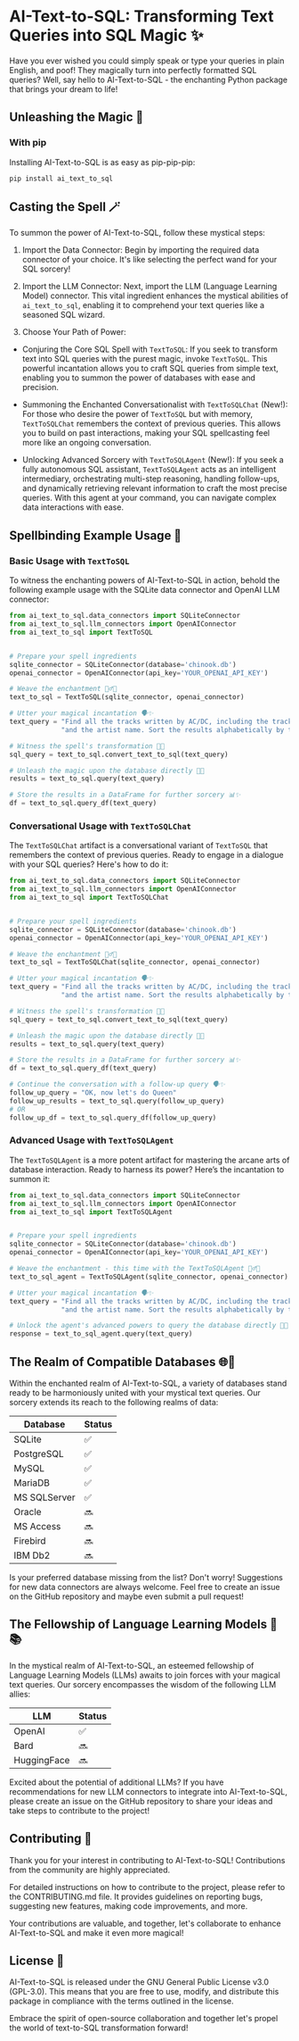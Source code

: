 # AI-Text-to-SQL: Transforming Text Queries into SQL Magic ✨

Have you ever wished you could simply speak or type your queries in plain English, and poof! They magically turn into perfectly formatted SQL queries? Well, say hello to AI-Text-to-SQL - the enchanting Python package that brings your dream to life!

## Unleashing the Magic 🌟

### With pip

Installing AI-Text-to-SQL is as easy as pip-pip-pip:

```
pip install ai_text_to_sql
```

## Casting the Spell 🪄

To summon the power of AI-Text-to-SQL, follow these mystical steps:

1. Import the Data Connector: Begin by importing the required data connector of your choice. It's like selecting the perfect wand for your SQL sorcery!

2. Import the LLM Connector: Next, import the LLM (Language Learning Model) connector. This vital ingredient enhances the mystical abilities of `ai_text_to_sql`, enabling it to comprehend your text queries like a seasoned SQL wizard.

3. Choose Your Path of Power:

- Conjuring the Core SQL Spell with `TextToSQL`: If you seek to transform text into SQL queries with the purest magic, invoke `TextToSQL`. This powerful incantation allows you to craft SQL queries from simple text, enabling you to summon the power of databases with ease and precision.

- Summoning the Enchanted Conversationalist with `TextToSQLChat` (New!): For those who desire the power of `TextToSQL` but with memory, `TextToSQLChat` remembers the context of previous queries. This allows you to build on past interactions, making your SQL spellcasting feel more like an ongoing conversation.

- Unlocking Advanced Sorcery with `TextToSQLAgent` (New!): If you seek a fully autonomous SQL assistant, `TextToSQLAgent` acts as an intelligent intermediary, orchestrating multi-step reasoning, handling follow-ups, and dynamically retrieving relevant information to craft the most precise queries. With this agent at your command, you can navigate complex data interactions with ease.

## Spellbinding Example Usage 🎩

### Basic Usage with `TextToSQL`

To witness the enchanting powers of AI-Text-to-SQL in action, behold the following example usage with the SQLite data connector and OpenAI LLM connector:

```python
from ai_text_to_sql.data_connectors import SQLiteConnector
from ai_text_to_sql.llm_connectors import OpenAIConnector
from ai_text_to_sql import TextToSQL


# Prepare your spell ingredients
sqlite_connector = SQLiteConnector(database='chinook.db')
openai_connector = OpenAIConnector(api_key='YOUR_OPENAI_API_KEY')

# Weave the enchantment 🧙‍♂️✨
text_to_sql = TextToSQL(sqlite_connector, openai_connector)

# Utter your magical incantation 🗣️✨
text_query = "Find all the tracks written by AC/DC, including the track name, album title, " \
             "and the artist name. Sort the results alphabetically by track name."

# Witness the spell's transformation 🔮✨
sql_query = text_to_sql.convert_text_to_sql(text_query)

# Unleash the magic upon the database directly 💾✨
results = text_to_sql.query(text_query)

# Store the results in a DataFrame for further sorcery 📊✨
df = text_to_sql.query_df(text_query)
```

### Conversational Usage with `TextToSQLChat`

The `TextToSQLChat` artifact is a conversational variant of `TextToSQL` that remembers the context of previous queries. Ready to engage in a dialogue with your SQL queries? Here's how to do it:

```python
from ai_text_to_sql.data_connectors import SQLiteConnector
from ai_text_to_sql.llm_connectors import OpenAIConnector
from ai_text_to_sql import TextToSQLChat


# Prepare your spell ingredients
sqlite_connector = SQLiteConnector(database='chinook.db')
openai_connector = OpenAIConnector(api_key='YOUR_OPENAI_API_KEY')

# Weave the enchantment 🧙‍♂️✨
text_to_sql = TextToSQLChat(sqlite_connector, openai_connector)

# Utter your magical incantation 🗣️✨
text_query = "Find all the tracks written by AC/DC, including the track name, album title, " \
             "and the artist name. Sort the results alphabetically by track name."

# Witness the spell's transformation 🔮✨
sql_query = text_to_sql.convert_text_to_sql(text_query)

# Unleash the magic upon the database directly 💾✨
results = text_to_sql.query(text_query)

# Store the results in a DataFrame for further sorcery 📊✨
df = text_to_sql.query_df(text_query)

# Continue the conversation with a follow-up query 🗣️✨
follow_up_query = "OK, now let's do Queen"
follow_up_results = text_to_sql.query(follow_up_query)
# OR
follow_up_df = text_to_sql.query_df(follow_up_query)
```

### Advanced Usage with `TextToSQLAgent`

The `TextToSQLAgent` is a more potent artifact for mastering the arcane arts of database interaction. Ready to harness its power? Here’s the incantation to summon it:

```python
from ai_text_to_sql.data_connectors import SQLiteConnector
from ai_text_to_sql.llm_connectors import OpenAIConnector
from ai_text_to_sql import TextToSQLAgent


# Prepare your spell ingredients
sqlite_connector = SQLiteConnector(database='chinook.db')
openai_connector = OpenAIConnector(api_key='YOUR_OPENAI_API_KEY')

# Weave the enchantment - this time with the TextToSQLAgent 🧙‍♂️✨
text_to_sql_agent = TextToSQLAgent(sqlite_connector, openai_connector)

# Utter your magical incantation 🗣️✨
text_query = "Find all the tracks written by AC/DC, including the track name, album title, " \
             "and the artist name. Sort the results alphabetically by track name."

# Unlock the agent's advanced powers to query the database directly 💾✨
response = text_to_sql_agent.query(text_query)
```

## The Realm of Compatible Databases 🌐🏰

Within the enchanted realm of AI-Text-to-SQL, a variety of databases stand ready to be harmoniously united with your mystical text queries. Our sorcery extends its reach to the following realms of data:

| Database     | Status |
| ------------ | ------ |
| SQLite       | ✅     |
| PostgreSQL   | ✅     |
| MySQL        | ✅     |
| MariaDB      | ✅     |
| MS SQLServer | ✅     |
| Oracle       | 🔜     |
| MS Access    | 🔜     |
| Firebird     | 🔜     |
| IBM Db2      | 🔜     |

Is your preferred database missing from the list? Don't worry! Suggestions for new data connectors are always welcome. Feel free to create an issue on the GitHub repository and maybe even submit a pull request!

## The Fellowship of Language Learning Models 🧠📚

In the mystical realm of AI-Text-to-SQL, an esteemed fellowship of Language Learning Models (LLMs) awaits to join forces with your magical text queries. Our sorcery encompasses the wisdom of the following LLM allies:

| LLM         | Status |
| ----------- | ------ |
| OpenAI      | ✅     |
| Bard        | 🔜     |
| HuggingFace | 🔜     |

Excited about the potential of additional LLMs? If you have recommendations for new LLM connectors to integrate into AI-Text-to-SQL, please create an issue on the GitHub repository to share your ideas and take steps to contribute to the project!

## Contributing 🤝

Thank you for your interest in contributing to AI-Text-to-SQL! Contributions from the community are highly appreciated.

For detailed instructions on how to contribute to the project, please refer to the CONTRIBUTING.md file. It provides guidelines on reporting bugs, suggesting new features, making code improvements, and more.

Your contributions are valuable, and together, let's collaborate to enhance AI-Text-to-SQL and make it even more magical!

## License 📜

AI-Text-to-SQL is released under the GNU General Public License v3.0 (GPL-3.0). This means that you are free to use, modify, and distribute this package in compliance with the terms outlined in the license.

Embrace the spirit of open-source collaboration and together let's propel the world of text-to-SQL transformation forward!
